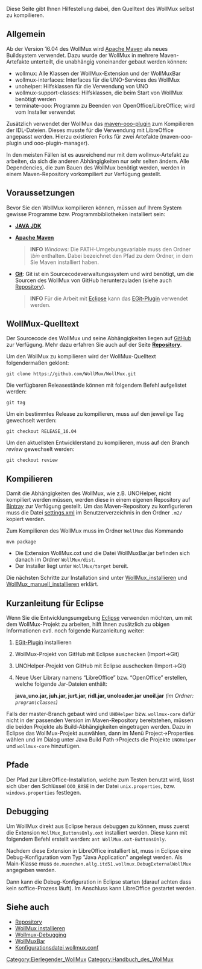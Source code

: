 Diese Seite gibt Ihnen Hilfestellung dabei, den Quelltext des WollMux
selbst zu kompilieren.

Allgemein
---------

Ab der Version 16.04 des WollMux wird [Apache Maven](https://maven.apache.org/) als neues Buildsystem
verwendet. Dazu wurde der WollMux in mehrere Maven-Artefakte unterteilt,
die unabhängig voneinander gebaut werden können:

-   wollmux: Alle Klassen der WollMux-Extension und der WollMuxBar
-   wollmux-interfaces: Interfaces für die UNO-Services des WollMux
-   unohelper: Hilfsklassen für die Verwendung von UNO
-   wollmux-support-classes: Hilfsklassen, die beim Start von WollMux
    benötigt werden
-   terminate-ooo: Programm zu Beenden von OpenOffice/LibreOffice; wird
    vom Installer verwendet

Zusätzlich verwendet der WollMux das [maven-ooo-plugin](https://github.com/oboehm/maven-ooo-plugin) zum Kompilieren
der IDL-Dateien. Dieses musste für die Verwendung mit LibreOffice
angepasst werden. Hierzu existieren Forks für zwei Artefakte
(maven-ooo-plugin und ooo-plugin-manager).

In den meisten Fällen ist es ausreichend nur mit dem wollmux-Artefakt zu
arbeiten, da sich die anderen Abhängigkeiten nur sehr selten ändern.
Alle Dependencies, die zum Bauen des WollMux benötigt werden, werden in
einem Maven-Repository vorkompiliert zur Verfügung gestellt.

Voraussetzungen
---------------

Bevor Sie den WollMux kompilieren können, müssen auf Ihrem System
gewisse Programme bzw. Programmbibliotheken installiert sein:

-   **[JAVA JDK](http://www.oracle.com/technetwork/java/javase/downloads/index.html)**

-   **[Apache Maven](https://maven.apache.org/download.cgi)**

    > **INFO** *Windows:* Die PATH-Umgebungsvariable muss den Ordner
    *<Maven>\\bin* enthalten. Dabei bezeichnet *<Maven>* den Pfad zu dem
    Ordner, in dem Sie Maven installiert haben.

-   **[Git](http://git-scm.com/downloads/)**:
    Git ist ein Sourcecodeverwaltungssystem und wird benötigt, um die
    Sourcen des WollMux von GitHub herunterzuladen (siehe auch
    [Repository](Repository.md)).

    > **INFO** Für die Arbeit mit [Eclipse](http://www.eclipse.org) kann das
    [EGit-Plugin](http://eclipse.org/egit/) verwendet werden.

WollMux-Quelltext
-----------------

Der Sourcecode des WollMux und seine Abhängigkeiten liegen auf
[GitHub](http://github.com/WollMux/) zur Verfügung. Mehr dazu erfahren
Sie auch auf der Seite **[Repository](Repository.md)**.

Um den WollMux zu kompilieren wird der WollMux-Quelltext folgendermaßen
geklont:

`git clone https://github.com/WollMux/WollMux.git`

Die verfügbaren Releasestände können mit folgendem Befehl aufgelistet
werden:

`git tag`

Um ein bestimmtes Release zu kompilieren, muss auf den jeweilige Tag
gewechselt werden:

`git checkout RELEASE_16.04`

Um den aktuellsten Entwicklerstand zu kompilieren, muss auf den Branch
*review* gewechselt werden:

`git checkout review`

Kompilieren
-----------

Damit die Abhängigkeiten des WollMux, wie z.B. UNOHelper, nicht
kompiliert werden müssen, werden diese in einem eigenen Repository auf
[Bintray](https://bintray.com/wollmux/WollMux) zur Verfügung gestellt.
Um das Maven-Repository zu konfigurieren muss die Datei
[settings.xml](http://www.wollmux.net/files/mvn/settings.xml) im
Benutzerverzeichnis in den Ordner `.m2/` kopiert werden.

Zum Kompilieren des WollMux muss im Ordner `WollMux` das Kommando

`mvn package`

-   Die Extension WollMux.oxt und die Datei WollMuxBar.jar befinden sich
    danach im Ordner `WollMux/dist`.
-   Der Installer liegt unter `WollMux/target` bereit.

Die nächsten Schritte zur Installation sind unter
[WollMux\_installieren](WollMux_installieren) und
[WollMux\_manuell\_installieren](WollMux_manuell_installieren)
erklärt.

Kurzanleitung für Eclipse
-------------------------

Wenn Sie die Entwicklungsumgebung [Eclipse](http://www.eclipse.org)
verwenden möchten, um mit dem WollMux-Projekt zu arbeiten, hilft Ihnen
zusätzlich zu obigen Informationen evtl. noch folgende Kurzanleitung
weiter:

1.  [EGit-Plugin](http://eclipse.org/egit) installieren
2.  WollMux-Projekt von GitHub mit Eclipse auschecken (Import&rarr;Git)
3.  UNOHelper-Projekt von GitHub mit Eclipse auschecken
    (Import&rarr;Git)
4.  Neue User Library namens “LibreOffice” bzw. “OpenOffice” erstellen,
    welche folgende Jar-Dateien enthält:

    **java\_uno.jar, juh.jar, jurt.jar, ridl.jar, unoloader.jar**
    **unoil.jar** *(im Ordner: `program\classes`)*

Falls der master-Branch gebaut wird und `UNOHelper` bzw. `wollmux-core` dafür nicht in der
passenden Version im Maven-Repository bereitstehen, müssen die beiden Projekte als
Build-Abhängigkeiten eingetragen werden. Dazu in Eclipse das WollMux-Projekt auswählen,
dann im Menü Project&rarr;Properties wählen und im Dialog unter Java Build Path&rarr;Projects
die Projekte `UNOHelper` und `wollmux-core` hinzufügen.

Pfade
-----

Der Pfad zur LibreOffice-Installation, welche zum Testen benutzt wird, lässt sich über
den Schlüssel `OOO_BASE` in der Datei `unix.properties`, bzw. `windows.properties` festlegen.

Debugging
---------

Um WollMux direkt aus Eclipse heraus debuggen zu können, muss zuerst die Extension
`WollMux_ButtonsOnly.oxt` installiert werden.
Diese kann mit folgendem Befehl erstellt werden: `ant WollMux.oxt-ButtonsOnly`.

Nachdem diese Extension in LibreOffice installiert ist, muss in Eclipse eine
Debug-Konfiguration vom Typ "Java Application" angelegt werden. Als Main-Klasse muss
`de.muenchen.allg.itd51.wollmux.DebugExternalWollMux` angegeben werden.

Dann kann die Debug-Konfiguration in Eclipse starten (darauf achten dass kein soffice-Prozess läuft).
Im Anschluss kann LibreOffice gestartet werden.

Siehe auch
----------

-   [Repository](Repository.md)
-   [WollMux installieren](WollMux_installieren.md)
-   [Wollmux-Debugging](Wollmux-Debugging.md)
-   [WollMuxBar](18.0/WollMuxBar.md)
-   [Konfigurationsdatei wollmux.conf](18.0/Konfigurationsdatei_wollmux_conf.md)

<Category:Eierlegender_WollMux> <Category:Handbuch_des_WollMux>
